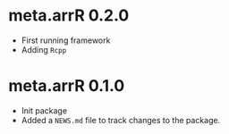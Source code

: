 # meta.arrR 0.2.0
* First running framework
* Adding `Rcpp`

# meta.arrR 0.1.0

* Init package
* Added a `NEWS.md` file to track changes to the package.
